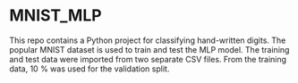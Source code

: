 # MNIST_MLP

This repo contains a Python project for classifying hand-written digits. The popular MNIST dataset is used to train and test the MLP model. The training and test data were imported from two separate CSV files. From the training data, 10 % was used for the validation split.

